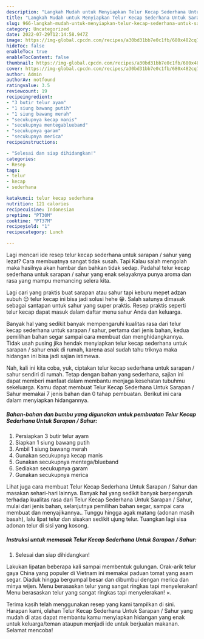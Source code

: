 ```yaml
---
description: "Langkah Mudah untuk Menyiapkan Telur Kecap Sederhana Untuk Sarapan / Sahur yang Bikin Ngiler, Buat Buka Puasa Enak Banget"
title: "Langkah Mudah untuk Menyiapkan Telur Kecap Sederhana Untuk Sarapan / Sahur yang Bikin Ngiler, Buat Buka Puasa Enak Banget"
slug: 966-langkah-mudah-untuk-menyiapkan-telur-kecap-sederhana-untuk-sarapan-sahur-yang-bikin-ngiler-buat-buka-puasa-enak-banget
category: Uncategorized
date: 2022-07-29T12:14:58.947Z
image: https://img-global.cpcdn.com/recipes/a30bd31bb7e0c1fb/680x482cq70/telur-kecap-sederhana-untuk-sarapan-sahur-foto-resep-utama.jpg
hideToc: false
enableToc: true
enableTocContent: false
thumbnail: https://img-global.cpcdn.com/recipes/a30bd31bb7e0c1fb/680x482cq70/telur-kecap-sederhana-untuk-sarapan-sahur-foto-resep-utama.jpg
cover: https://img-global.cpcdn.com/recipes/a30bd31bb7e0c1fb/680x482cq70/telur-kecap-sederhana-untuk-sarapan-sahur-foto-resep-utama.jpg
author: Admin
authorAv: notfound
ratingvalue: 3.5
reviewcount: 19
recipeingredient:
- "3 butir telur ayam"
- "1 siung bawang putih"
- "1 siung bawang merah"
- "secukupnya kecap manis"
- "secukupnya mentegablueband"
- "secukupnya garam"
- "secukupnya merica"
recipeinstructions:

- "Selesai dan siap dihidangkan!"
categories:
- Resep
tags:
- telur
- kecap
- sederhana

katakunci: telur kecap sederhana 
nutrition: 121 calories
recipecuisine: Indonesian
preptime: "PT30M"
cooktime: "PT37M"
recipeyield: "1"
recipecategory: Lunch

---
```



Lagi mencari ide resep telur kecap sederhana untuk sarapan / sahur yang lezat? Cara membuatnya sangat tidak susah. Tapi Kalau salah mengolah maka hasilnya akan hambar dan bahkan tidak sedap. Padahal telur kecap sederhana untuk sarapan / sahur yang enak selayaknya punya aroma dan rasa yang mampu memancing selera kita.


Lagi cari yang praktis buat sarapan atau sahur tapi keburu mepet adzan subuh 😌 telur kecap ini bisa jadi solusi hehe 😁. Salah satunya dimasak sebagai santapan untuk sahur yang super praktis. Resep praktis seperti telur kecap dapat masuk dalam daftar menu sahur Anda dan keluarga.

Banyak hal yang sedikit banyak mempengaruhi kualitas rasa dari telur kecap sederhana untuk sarapan / sahur, pertama dari jenis bahan, kedua pemilihan bahan segar sampai cara membuat dan menghidangkannya. Tidak usah pusing jika hendak menyiapkan telur kecap sederhana untuk sarapan / sahur enak di rumah, karena asal sudah tahu triknya maka hidangan ini bisa jadi sajian istimewa.


Nah, kali ini kita coba, yuk, ciptakan telur kecap sederhana untuk sarapan / sahur sendiri di rumah. Tetap dengan bahan yang sederhana, sajian ini dapat memberi manfaat dalam membantu menjaga kesehatan tubuhmu sekeluarga. Kamu dapat membuat Telur Kecap Sederhana Untuk Sarapan / Sahur memakai 7 jenis bahan dan 0 tahap pembuatan. Berikut ini cara dalam menyiapkan hidangannya.

<!--inarticleads1-->

##### Bahan-bahan dan bumbu yang digunakan untuk pembuatan Telur Kecap Sederhana Untuk Sarapan / Sahur:

1. Persiapkan 3 butir telur ayam
1. Siapkan 1 siung bawang putih
1. Ambil 1 siung bawang merah
1. Gunakan secukupnya kecap manis
1. Gunakan secukupnya mentega/blueband
1. Sediakan secukupnya garam
1. Gunakan secukupnya merica


Lihat juga cara membuat Telur Kecap Sederhana Untuk Sarapan / Sahur dan masakan sehari-hari lainnya. Banyak hal yang sedikit banyak berpengaruh terhadap kualitas rasa dari Telur Kecap Sederhana Untuk Sarapan / Sahur, mulai dari jenis bahan, selanjutnya pemilihan bahan segar, sampai cara membuat dan menyajikannya.. Tunggu hingga agak matang (adonan masih basah), lalu lipat telur dan sisakan sedikit ujung telur. Tuangkan lagi sisa adonan telur di sisi yang kosong. 

<!--inarticleads2-->

##### Instruksi untuk memasak Telur Kecap Sederhana Untuk Sarapan / Sahur:


1. Selesai dan siap dihidangkan!

Lakukan lipatan beberapa kali sampai membentuk gulungan. Orak-arik telur gaya China yang populer di Vietnam ini memakai paduan tomat yang asam segar. Diaduk hingga bergumpal besar dan dibumbui dengan merica dan minya wijen. Menu berasaskan telur yang sangat ringkas tapi menyelerakan! Menu berasaskan telur yang sangat ringkas tapi menyelerakan! ×. 

Terima kasih telah menggunakan resep yang kami tampilkan di sini. Harapan kami, olahan Telur Kecap Sederhana Untuk Sarapan / Sahur yang mudah di atas dapat membantu kamu menyiapkan hidangan yang enak untuk keluarga/teman ataupun menjadi ide untuk berjualan makanan. Selamat mencoba!
